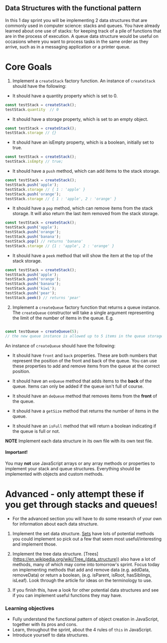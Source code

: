 ## Data Structures with the functional pattern

In this 1 day sprint you will be implementing 2 data structures that are commonly used in computer science: stacks and queues. You have already learned about one use of stacks: for keeping track of a pile of functions that are in the process of execution. A queue data structure would be useful on occasions where you want to process tasks in the same order as they arrive, such as in a messaging application or a printer queue.

# Core Goals


1.  Implement a `createStack` factory function. 
An instance of `createStack` should have the following:

* It should have a quantity property which is set to 0.
```js
const testStack = createStack();
testStack.quantity  // 0
```

* It should have a storage property, which is set to an empty object.

```js
const testStack = createStack();
testStack.storage // {}
```

* It should have an isEmpty property, which is a boolean, initially set to true.
```js
const testStack = createStack();
testStack.isEmpty // true;

```

* It should have a `push` method, which can add items to the stack storage.
```js 
const testStack = createStack();
testStack.push('apple');
testStack.storage // { 1 : 'apple' }
testStack.push('orange');
testStack.storage // { 1 : 'apple', 2 : 'orange' } 
```

* It should have a `pop` method, which can remove items from the stack storage.  It will also return the last item removed from the stack storage.
```js
const testStack = createStack();
testStack.push('apple');
testStack.push('orange');
testStack.push('banana');
testStack.pop() // returns 'banana'
testStack.storage // {1 : 'apple', 2 : 'orange' }
```


* It should have a `peek` method that will show the item at the top of the stack storage.

```js
const testStack = createStack();
testStack.push('apple');
testStack.push('orange');
testStack.push('banana');
testStack.push('kiwi');
testStack.push('pear');
testStack.peek() // returns 'pear'
```

2.  Implement a `createQueue` factory function that returns a queue instance.  The `createQueue` constructor will take a single argument representing the limit of the number of items in the queue.  E.g. 

```js 

const testQueue = createQueue(5);
// the new queue instance is allowed up to 5 items in the queue storage
```

An instance of `createQueue` should have the following:

* It should have `front` and `back` properties.  These are both numbers that represent the position of the front and back of the queue.  You can use these properties to add and remove items from the queue at the correct position.

* It should have an `enQueue` method that adds items to the **back** of the queue.  Items can only be added if the queue isn't full of course.

* It should have an `deQueue` method that removes items from the **front** of the queue.

* It should have a `getSize` method that returns the number of items in the queue.

* It should have an `isFull` method that will return a boolean indicating if the queue is full or not.

**NOTE** Implement each data structure in its own file with its own test file.

#### Important!

You may **not** use JavaScript arrays or any array methods or properties to implement your stack and queue structures. Everything should be implemented with objects and custom methods.

# Advanced - only attempt these if you get through stacks and queues!

* For the advanced section you will have to do some research of your own for information about each data structure.

1) Implement the set data structure. [Sets](https://en.wikipedia.org/wiki/Set_(abstract_data_type)) have lots of potential methods you could implement so pick out a few that seem most useful/interesting and implement those.

2) Implement the tree data structure. [Trees] (https://en.wikipedia.org/wiki/Tree_(data_structure)) also have a lot of methods, many of which may come into tomorrow's sprint. Focus today on implementing methods that add and remove data (e.g. addData, removeData) or return a boolean, (e.g. isParent, isRoot, hasSiblings, isLeaf). Look through the article for ideas on the terminology to use.

3) If you finish this, have a look for other potential data structures and see if you can implement useful functions they may have.

### Learning objectives

- Fully understand the functional pattern of object creation in JavaScript,           together with its pros and cons. 
- Learn, throughout the sprint, about the 4 rules of `this` in JavaScript.
- Introduce yourself to data structures.
